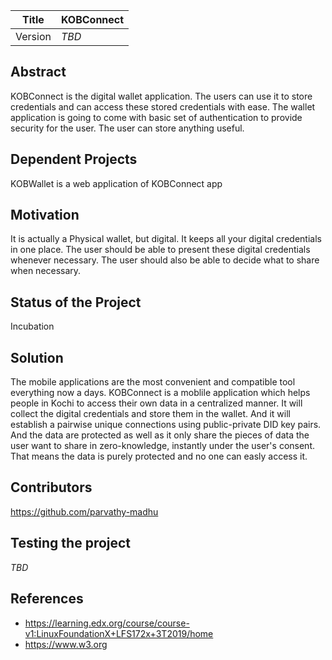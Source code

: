 Title     | KOBConnect   
----------| -------------
Version   | _TBD_        
## Abstract
KOBConnect is the digital wallet application. The users can use it to store credentials and can access these stored credentials with ease. The wallet application is going to come with basic set of authentication to provide security for the user. The user can store anything useful.
## Dependent Projects
KOBWallet is a web application of KOBConnect app
## Motivation
It is actually a Physical wallet, but digital. It keeps all your digital credentials in one place. The user should be able to present these digital credentials whenever necessary. The user should also be able to decide what to share when necessary. 
## Status of the Project
Incubation
## Solution
The mobile applications are the most convenient and compatible tool everything now a days. KOBConnect is a moblile application which helps people in Kochi to access their own data in a centralized manner. It will collect the digital credentials and store them in the wallet. And it will establish a pairwise unique connections using public-private DID key pairs. And the data are protected as well as it only share the pieces of data the user want to share in zero-knowledge, instantly under the user's consent. That means the data is purely protected and no one can easly access it.
## Contributors
 https://github.com/parvathy-madhu
## Testing the project
_TBD_
## References
- https://learning.edx.org/course/course-v1:LinuxFoundationX+LFS172x+3T2019/home
- https://www.w3.org